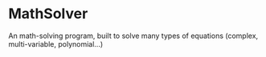 # MathSolver
An math-solving program, built to solve many types of equations (complex, multi-variable, polynomial...)
